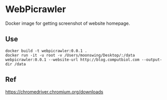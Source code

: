 # WebPicrawler

Docker image for getting screenshot of website homepage.


## Use

```
docker build -t webpicrawler:0.0.1 .
docker run -it -u root -v /Users/moonswing/Desktop/:/data webpicrawler:0.0.1 --website-url http://blog.computbiol.com --output-dir /data
```



## Ref

https://chromedriver.chromium.org/downloads
